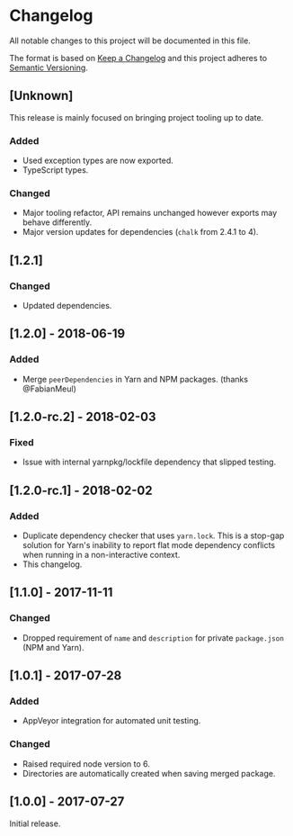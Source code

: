 # Changelog
All notable changes to this project will be documented in this file.

The format is based on [Keep a Changelog](http://keepachangelog.com/en/1.0.0/)
and this project adheres to [Semantic Versioning](http://semver.org/spec/v2.0.0.html).

## [Unknown]

This release is mainly focused on bringing project tooling up to date.

### Added
- Used exception types are now exported.
- TypeScript types.

### Changed
- Major tooling refactor, API remains unchanged however exports may behave differently.
- Major version updates for dependencies (`chalk` from 2.4.1 to 4).

## [1.2.1]
### Changed
- Updated dependencies.

## [1.2.0] - 2018-06-19
### Added
- Merge `peerDependencies` in Yarn and NPM packages. (thanks @FabianMeul)

## [1.2.0-rc.2] - 2018-02-03
### Fixed
- Issue with internal yarnpkg/lockfile dependency that slipped testing.

## [1.2.0-rc.1] - 2018-02-02
### Added
- Duplicate dependency checker that uses `yarn.lock`. This is a stop-gap solution for Yarn's inability to report flat mode dependency conflicts when running in a non-interactive context.
- This changelog.

## [1.1.0] - 2017-11-11
### Changed
- Dropped requirement of `name` and `description` for private `package.json` (NPM and Yarn).

## [1.0.1] - 2017-07-28
### Added
- AppVeyor integration for automated unit testing.

### Changed
- Raised required node version to 6.
- Directories are automatically created when saving merged package.

## [1.0.0] - 2017-07-27
Initial release.
